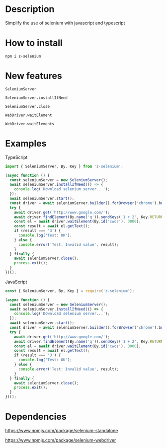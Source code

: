 # Description

Simplify the use of selenium with javascript and typescript

# How to install

```
npm i z-selenium

```

# New features

`SeleniumServer`

`SeleniumServer.installIfNeed`

`SeleniumServer.close`

`WebDriver.waitElement`

`WebDriver.waitElements`

# Examples

TypeScript
```typescript
import { SeleniumServer, By, Key } from 'z-selenium';

(async function () {
  const seleniumServer = new SeleniumServer();
  await seleniumServer.installIfNeed(() => {
    console.log('Download selenium server...');
  });
  await seleniumServer.start();
  const driver = await seleniumServer.builder().forBrowser('chrome').build();
  try {
    await driver.get('http://www.google.com/');
    await driver.findElement(By.name('q')).sendKeys('1 + 2', Key.RETURN);
    const el = await driver.waitElement(By.id('cwos'), 3000);
    const result = await el.getText();
    if (result === '3') {
      console.log('Test: OK');
    } else {
      console.error('Test: Invalid value', result);
    }
  } finally {
    await seleniumServer.close();
    process.exit();
  }
})();
```


JavaScript
```javascript
const { SeleniumServer, By, Key } = require('z-selenium');

(async function () {
  const seleniumServer = new SeleniumServer();
  await seleniumServer.installIfNeed(() => {
    console.log('Download selenium server...');
  });
  await seleniumServer.start();
  const driver = await seleniumServer.builder().forBrowser('chrome').build();
  try {
    await driver.get('http://www.google.com/');
    await driver.findElement(By.name('q')).sendKeys('1 + 2', Key.RETURN);
    const el = await driver.waitElement(By.id('cwos'), 3000);
    const result = await el.getText();
    if (result === '3') {
      console.log('Test: OK');
    } else {
      console.error('Test: Invalid value', result);
    }
  } finally {
    await seleniumServer.close();
    process.exit();
  }
})();
```

# Dependencies

https://www.npmjs.com/package/selenium-standalone

https://www.npmjs.com/package/selenium-webdriver